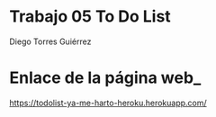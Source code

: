 # Trabajo 05 To Do List

Diego Torres Guiérrez

# Enlace de la página web_

https://todolist-ya-me-harto-heroku.herokuapp.com/

